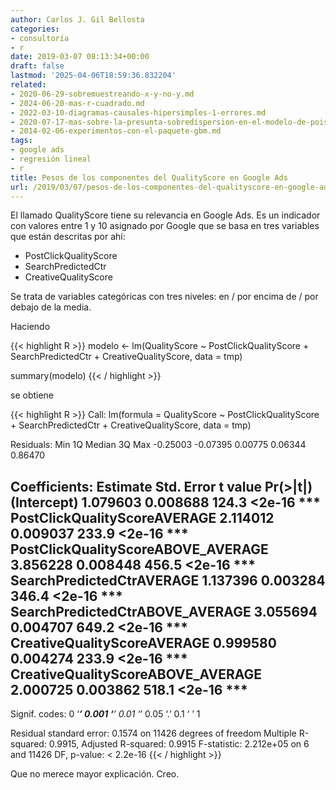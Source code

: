 ```yaml
---
author: Carlos J. Gil Bellosta
categories:
- consultoría
- r
date: 2019-03-07 08:13:34+00:00
draft: false
lastmod: '2025-04-06T18:59:36.832204'
related:
- 2020-06-29-sobremuestreando-x-y-no-y.md
- 2024-06-20-mas-r-cuadrado.md
- 2022-03-10-diagramas-causales-hipersimples-1-errores.md
- 2020-07-17-mas-sobre-la-presunta-sobredispersion-en-el-modelo-de-poisson.md
- 2014-02-06-experimentos-con-el-paquete-gbm.md
tags:
- google ads
- regresión lineal
- r
title: Pesos de los componentes del QualityScore en Google Ads
url: /2019/03/07/pesos-de-los-componentes-del-qualityscore-en-google-ads/
---
```


El llamado QualityScore tiene su relevancia en Google Ads. Es un indicador con valores entre 1 y 10 asignado por Google que se basa en tres variables que están descritas por ahí:

* PostClickQualityScore
* SearchPredictedCtr
* CreativeQualityScore

Se trata de variables categóricas con tres niveles: en / por encima de / por debajo de la media.

Haciendo

{{< highlight R >}}
modelo <- lm(QualityScore ~ PostClickQualityScore +
    SearchPredictedCtr + CreativeQualityScore,
    data = tmp)

summary(modelo)
{{< / highlight >}}

se obtiene

{{< highlight R >}}
Call:
lm(formula = QualityScore ~ PostClickQualityScore + SearchPredictedCtr +
    CreativeQualityScore, data = tmp)

Residuals:
        Min       1Q   Median       3Q      Max
-0.25003 -0.07395  0.00775  0.06344  0.86470

Coefficients:
                                    Estimate Std. Error t value Pr(>|t|)
(Intercept)                        1.079603   0.008688   124.3   <2e-16 ***
PostClickQualityScoreAVERAGE       2.114012   0.009037   233.9   <2e-16 ***
PostClickQualityScoreABOVE_AVERAGE 3.856228   0.008448   456.5   <2e-16 ***
SearchPredictedCtrAVERAGE          1.137396   0.003284   346.4   <2e-16 ***
SearchPredictedCtrABOVE_AVERAGE    3.055694   0.004707   649.2   <2e-16 ***
CreativeQualityScoreAVERAGE        0.999580   0.004274   233.9   <2e-16 ***
CreativeQualityScoreABOVE_AVERAGE  2.000725   0.003862   518.1   <2e-16 ***
---
Signif. codes:  0 ‘***’ 0.001 ‘**’ 0.01 ‘*’ 0.05 ‘.’ 0.1 ‘ ’ 1

Residual standard error: 0.1574 on 11426 degrees of freedom
Multiple R-squared:  0.9915,	Adjusted R-squared:  0.9915
F-statistic: 2.212e+05 on 6 and 11426 DF,  p-value: < 2.2e-16
{{< / highlight >}}

Que no merece mayor explicación. Creo.